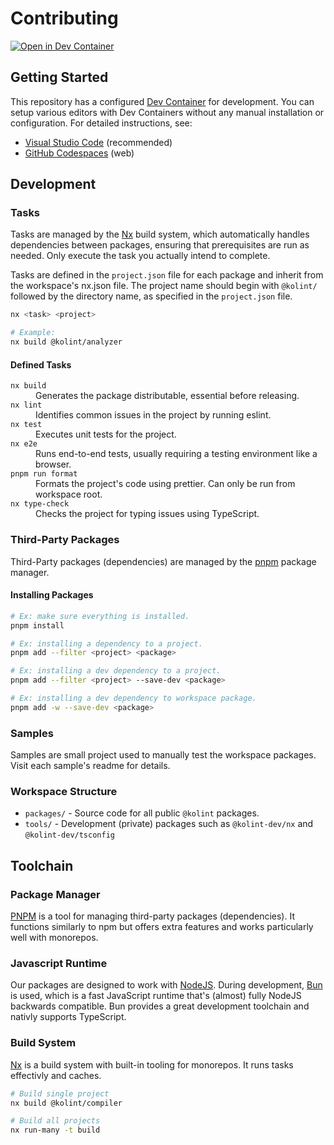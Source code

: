 # Contributing

[![Open in Dev Container](https://img.shields.io/static/v1?style=for-the-badge&label=Dev+Container&message=Open&color=blue&logo=visualstudiocode)](https://vscode.dev/redirect?url=vscode://ms-vscode-remote.remote-containers/cloneInVolume?url=https://github.com/kolint/next)

## Getting Started

This repository has a configured [Dev Container](https://containers.dev/) for development. You can setup various editors with Dev Containers without any manual installation or configuration. For detailed instructions, see:

- [Visual Studio Code](https://code.visualstudio.com/docs/devcontainers/tutorial) (recommended)
- [GitHub Codespaces](https://docs.github.com/en/codespaces/getting-started/quickstart) (web)

## Development

### Tasks

Tasks are managed by the [Nx](#build-system) build system, which automatically handles dependencies between packages, ensuring that prerequisites are run as needed. Only execute the task you actually intend to complete.

Tasks are defined in the `project.json` file for each package and inherit from the workspace's nx.json file. The project name should begin with `@kolint/` followed by the directory name, as specified in the `project.json` file.

```sh
nx <task> <project>

# Example:
nx build @kolint/analyzer
```

#### Defined Tasks

<dl>
  <dt><code>nx build</code></dt>
  <dd>Generates the package distributable, essential before releasing.</dd>

  <dt><code>nx lint</code></dt>
  <dd>Identifies common issues in the project by running eslint.</dd>

  <dt><code>nx test</code></dt>
  <dd>Executes unit tests for the project.</dd>

  <dt><code>nx e2e</code></dt>
  <dd>Runs end-to-end tests, usually requiring a testing environment like a browser.</dd>

  <dt><code>pnpm run format</code></dt>
  <dd>Formats the project's code using prettier. Can only be run from workspace root.</dd>

  <dt><code>nx type-check</code></dt>
  <dd>Checks the project for typing issues using TypeScript.</dd>
</dl>

### Third-Party Packages

Third-Party packages (dependencies) are managed by the [pnpm](#package-manager) package manager.

#### Installing Packages

```sh
# Ex: make sure everything is installed.
pnpm install

# Ex: installing a dependency to a project.
pnpm add --filter <project> <package>

# Ex: installing a dev dependency to a project.
pnpm add --filter <project> --save-dev <package>

# Ex: installing a dev dependency to workspace package.
pnpm add -w --save-dev <package>
```

### Samples

Samples are small project used to manually test the workspace packages. Visit each sample's readme for details.

### Workspace Structure

- `packages/` - Source code for all public `@kolint` packages.
- `tools/` - Development (private) packages such as `@kolint-dev/nx` and `@kolint-dev/tsconfig`

## Toolchain

### Package Manager

[PNPM](https://pnpm.io/) is a tool for managing third-party packages (dependencies). It functions similarly to npm but offers extra features and works particularly well with monorepos.

### Javascript Runtime

Our packages are designed to work with [NodeJS](https://nodejs.org/). During development, [Bun](https://bun.sh/) is used, which is a fast JavaScript runtime that's (almost) fully NodeJS backwards compatible. Bun provides a great development toolchain and nativly supports TypeScript.

### Build System

[Nx](https://nx.dev/) is a build system with built-in tooling for monorepos. It runs tasks effectivly and caches.

```sh
# Build single project
nx build @kolint/compiler

# Build all projects
nx run-many -t build
```
